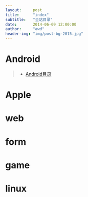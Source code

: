 ```yaml
---
layout:     post
title:      "index"
subtitle:   "全站目录"
date:       2014-06-09 12:00:00
author:     "awd"
header-img: "img/post-bg-2015.jpg"
---
```



# Android

> - [Android目录](/2014/06/09/android)


# Apple

# web

# form

# game

# linux


